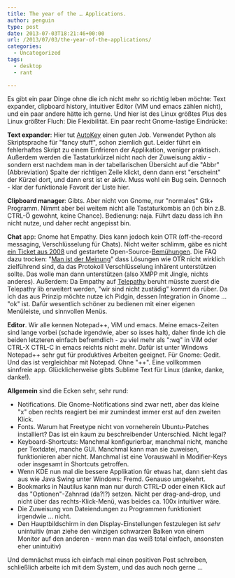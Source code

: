 ```yaml
---
title: The year of the … Applications.
author: penguin
type: post
date: 2013-07-03T18:21:46+00:00
url: /2013/07/03/the-year-of-the-applications/
categories:
  - Uncategorized
tags:
  - desktop
  - rant

---
```

Es gibt ein paar Dinge ohne die ich nicht mehr so richtig leben möchte: Text expander, clipboard history, intuitiver Editor (ViM und emacs zählen nicht), und ein paar andere hätte ich gerne. Und hier ist des Linux größtes Plus des Linux größter Fluch: Die Flexibilität. Ein paar recht Gnome-lastige Eindrücke:

**Text expander**: Hier tut [AutoKey][1] einen guten Job. Verwendet Python als Skriptsprache für "fancy stuff", schon ziemlich gut. Leider führt ein fehlerhaftes Skript zu einem Einfrieren der Applikation, weniger praktisch. Außerdem werden die Tastaturkürzel nicht nach der Zuweisung aktiv - sondern erst nachdem man in der tabellarischen Übersicht auf die "Abbr" (Abbreviation) Spalte der richtigen Zeile klickt, denn dann erst "erscheint" der Kürzel dort, und dann erst ist er aktiv. Muss wohl ein Bug sein. Dennoch - klar der funktionale Favorit der Liste hier.

**Clipboard manager**: Gibts. Aber nicht von Gnome, nur "normales" Gtk+ Programm. Nimmt aber bei weitem nicht alle Tastaturkombis an (ich bin z.B. CTRL-Ö gewohnt, keine Chance). Bedienung: naja. Führt dazu dass ich ihn nicht nutze, und daher recht angepisst bin.

**Chat** app: Gnome hat Empathy. Dies kann jedoch kein OTR (off-the-record messaging, Verschlüsselung für Chats). Nicht weiter schlimm, gäbe es nicht [ein Ticket aus 2008][2] und gestartete Open-Source-[Bemühungen][3]. Die FAQ dazu trocken: "[Man ist der Meinung][4]" dass Lösungen wie OTR nicht wirklich zielführend sind, da das Protokoll Verschlüsselung inhärent unterstützen sollte. Das wolle man dann unterstützen (also XMPP mit Jingle, nichts anderes). Außerdem: Da Empathy auf [Telepathy][5] beruht müsste zuerst die Telepathy lib erweitert werden, "wir sind nicht zustädig" kommt da rüber. Da ich das aus Prinzip möchte nutze ich Pidgin, dessen Integration in Gnome ... "ok" ist. Dafür wesentlich schöner zu bedienen mit einer eigenen Menüleiste, und sinnvollen Menüs.

**Editor**. Wir alle kennen Notepad++, ViM und emacs. Meine emacs-Zeiten sind lange vorbei (schade irgendwie, aber so isses halt), daher finde ich die beiden letzteren einfach befremdlich - zu viel mehr als ":wq" in ViM oder CTRL-X CTRL-C in emacs reichts nicht mehr. Dafür ist unter Windows Notepad++ sehr gut für produktives Arbeiten geeignet. Für Gnome: Gedit. Und das ist vergleichbar mit Notepad. Ohne "++". Eine vollkommen sinnfreie app. Glücklicherweise gibts Sublime Text für Linux (danke, danke, danke!).

**Allgemein** sind die Ecken sehr, sehr rund:

  * Notifications. Die Gnome-Notifications sind zwar nett, aber das kleine "x" oben rechts reagiert bei mir zumindest immer erst auf den zweiten Klick.
  * Fonts. Warum hat Freetype nicht von vorneherein Ubuntu-Patches installiert? Das ist ein kaum zu beschreibender Unterschied. Nicht legal?
  * Keyboard-Shortcuts: Manchmal konfigurierbar, manchmal nicht, manche per Textdatei, manche GUI. Manchmal kann man sie zuweisen, funktionieren aber nicht. Manchmal ist eine Vorauswahl in Modifier-Keys oder insgesamt in Shortcuts getroffen.
  * Wenn KDE nun mal die bessere Applikation für etwas hat, dann sieht das aus wie Java Swing unter Windows: Fremd. Genauso umgekehrt.
  * Bookmarks in Nautilus kann man nur durch CTRL-D oder einen Klick auf das "Optionen"-Zahnrad (da?!?) setzen. Nicht per drag-and-drop, und nicht über das rechts-Klick-Menü, was beides ca. 100x intuitiver wäre.
  * Die Zuweisung von Dateiendungen zu Programmen funktioniert irgendwie ... nicht.
  * Den Hauptbildschirm in den Display-Einstellungen festzulegen ist _sehr_ unintuitiv (man ziehe den winzigen schwarzen Balken von einem Monitor auf den anderen - wenn man das weiß total einfach, ansonsten eher unintuitiv)

Und demnächst muss ich einfach mal einen positiven Post schreiben, schließlich arbeite ich mit dem System, und das auch noch gerne ...

 [1]: http://code.google.com/p/autokey/
 [2]: bugs.freedesktop.org/show_bug.cgi?id=16891
 [3]: https://bugs.launchpad.net/libtelepathy/+bug/296867
 [4]: https://wiki.gnome.org/Empathy/FAQ#Will_Empathy_have_OTR_.28.22Off_The_Record.22.29_support.3F
 [5]: http://telepathy.freedesktop.org/wiki/